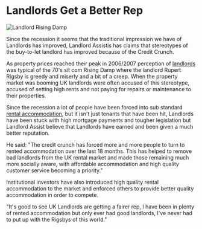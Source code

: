 Landlords Get a Better Rep
==========================
![Landlord Rising Damp](/media/images/rising-damp.jpg)


Since the recession it seems that the traditional impression we have of
Landlords has improved, Landlord Assistis has claims that stereotypes of the
buy-to-let landlord has improved because of the Credit Crunch.


As property prices reached their peak in 2006/2007 perception of
[landlords](/advice) was typical of the 70's sit com Rising Damp where the
landlord Rupert Rigsby is greedy and miserly and a bit of a creep. When the
property market was booming UK landlords were often accused of this stereotype,
accused of setting high rents and not paying for repairs or maintenance to their
properties.


Since the recession a lot of people have been forced into sub standard [rental
accommodation](/), but it isn't just tenants that have been hit, Landlords have
been stuck with high mortgage payments and tougher legislation but Landlord
Assist believe that Landlords have earned and been given a much better
reputation.


He said: "The credit crunch has forced more and more people to turn to rented
accommodation over the last 18 months. This has helped to remove bad landlords
from the UK rental market and made those remaining much more socially aware,
with affordable accommodation and high quality customer service becoming a
priority."


Institutional investors have also introduced high quality rental accommodation
to the market and enforced others to provide better quality accommodation in
order to compete.


"It's good to see UK Landlords are getting a fairer rep, I have been in plenty
of rented accommodation but only ever had good landlords, I've never had to put
up with the Rigsbys of this world."

